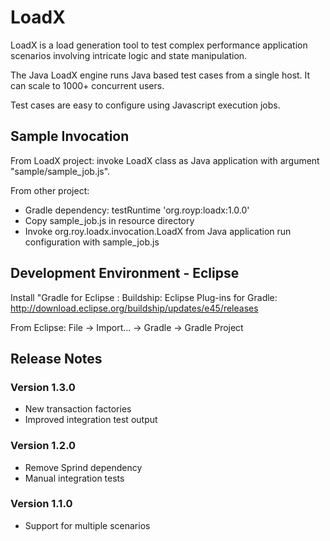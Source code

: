 # LoadX
LoadX is a load generation tool to test complex performance application scenarios involving intricate logic and state manipulation.

The Java LoadX engine runs Java based test cases from a single host. It can scale to 1000+ concurrent users.

Test cases are easy to configure using Javascript execution jobs.

## Sample Invocation

From LoadX project: invoke LoadX class as Java application with argument "sample/sample_job.js".

From other project:
  - Gradle dependency:   testRuntime 'org.royp:loadx:1.0.0'
  - Copy sample_job.js in resource directory
  - Invoke org.roy.loadx.invocation.LoadX from Java application run configuration with sample_job.js

## Development Environment - Eclipse
Install "Gradle for Eclipse : Buildship: Eclipse Plug-ins for Gradle:
    http://download.eclipse.org/buildship/updates/e45/releases

From Eclipse:
    File -> Import... -> Gradle -> Gradle Project

## Release Notes

### Version 1.3.0
* New transaction factories
* Improved integration test output

### Version 1.2.0
* Remove Sprind dependency
* Manual integration tests

### Version 1.1.0
* Support for multiple scenarios

